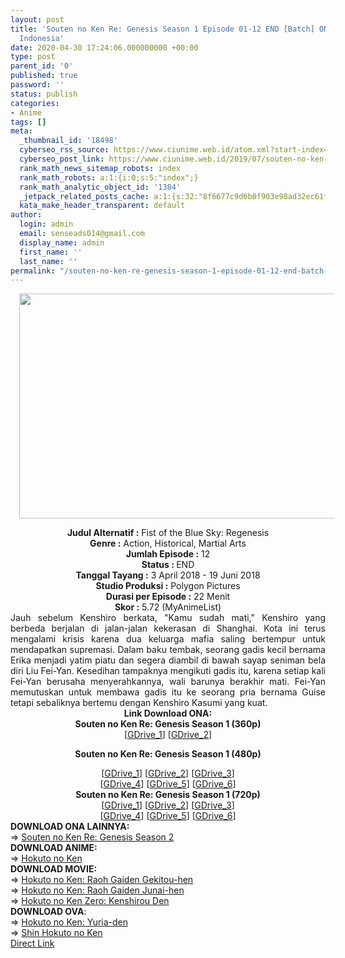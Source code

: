 ```yaml
---
layout: post
title: 'Souten no Ken Re: Genesis Season 1 Episode 01-12 END [Batch] ONA Subtitle
  Indonesia'
date: 2020-04-30 17:24:06.000000000 +00:00
type: post
parent_id: '0'
published: true
password: ''
status: publish
categories:
- Anime
tags: []
meta:
  _thumbnail_id: '18498'
  cyberseo_rss_source: https://www.ciunime.web.id/atom.xml?start-index=1801&max-results=150
  cyberseo_post_link: https://www.ciunime.web.id/2019/07/souten-no-ken-re-genesis-season-1.html
  rank_math_news_sitemap_robots: index
  rank_math_robots: a:1:{i:0;s:5:"index";}
  rank_math_analytic_object_id: '1384'
  _jetpack_related_posts_cache: a:1:{s:32:"8f6677c9d6b0f903e98ad32ec61f8deb";a:2:{s:7:"expires";i:1663212682;s:7:"payload";a:0:{}}}
  kata_make_header_transparent: default
author:
  login: admin
  email: senseads014@gmail.com
  display_name: admin
  first_name: ''
  last_name: ''
permalink: "/souten-no-ken-re-genesis-season-1-episode-01-12-end-batch-ona-subtitle-indonesia/"
---
```

<div class="separator" style="clear: both; text-align: center;"><a href="https://1.bp.blogspot.com/-0ekFtidHLZ8/XTIljDe7OtI/AAAAAAAAcK4/l36AIuf51K4nv9pnjSvMRphNMw4CV9_pACLcBGAs/s1600/Souten%2Bno%2BKen%2BRe%2B-%2BGenesis%2BSeason%2B1.jpg" imageanchor="1" style="margin-left: 1em; margin-right: 1em;"><img border="0" data-original-height="720" data-original-width="1280" height="360" src="{{ site.baseurl }}/assets/2020/04/Souten%2Bno%2BKen%2BRe%2B-%2BGenesis%2BSeason%2B1.jpg" width="640" /></a></div>
<p>
<div style="text-align: center;"><b>Judul</b><b><b> Alternatif</b> :</b> Fist of the Blue Sky: Regenesis</div>
<div style="text-align: center;"><b><b>Genre :</b></b> Action, Historical, Martial Arts</div>
<div style="text-align: center;"><b>Jumlah Episode :</b> 12<br /><b>Status :&nbsp;</b>END<br /><b>Tanggal Tayang :</b> 3 April 2018 - 19 Juni 2018<br /><b>Studio Produksi :</b> Polygon Pictures<br /><b>Durasi per Episode :</b> 22 Menit</div>
<div style="text-align: center;"><b>Skor :</b> 5.72 (MyAnimeList)</div>
<div style="text-align: center;"></div>
<div style="text-align: justify;">Jauh sebelum Kenshiro berkata, "Kamu sudah mati," Kenshiro yang berbeda berjalan di jalan-jalan kekerasan di Shanghai. Kota ini terus mengalami krisis karena dua keluarga mafia saling bertempur untuk mendapatkan supremasi. Dalam baku tembak, seorang gadis kecil bernama Erika menjadi yatim piatu dan segera diambil di bawah sayap seniman bela diri Liu Fei-Yan. Kesedihan tampaknya mengikuti gadis itu, karena setiap kali Fei-Yan berusaha menyerahkannya, wali barunya berakhir mati. Fei-Yan memutuskan untuk membawa gadis itu ke seorang pria bernama Guise tetapi sebaliknya bertemu dengan Kenshiro Kasumi yang kuat.</div>
<div style="text-align: justify;"></div>
<div style="text-align: justify;"></div>
<div style="text-align: center;"><b>Link Download ONA:</b></div>
<div style="text-align: center;">
<div style="text-align: center;"><b>Souten no Ken Re: Genesis Season 1 (360p)</b></div>
<div style="text-align: center;">[<a href="https://drive.google.com/uc?export=download&amp;id=1_bwz8WcP-w7kypgam1mJJ-BaVsZKuJI5" target="_blank" rel="noopener">GDrive_1</a>] [<a href="https://drive.google.com/uc?export=download&amp;id=13n6lkEo6tG9S7EC_J25TTTySw4PolYNG" target="_blank" rel="noopener">GDrive_2</a>]</div>
<div style="text-align: center;"></div>
<p><b>Souten no Ken Re: Genesis Season 1 (480p)</b></div>
<div style="text-align: center;">[<a href="https://drive.google.com/uc?export=download&amp;id=1NGOaajynxVqATOqb9hr0ih4vkjcSmMVs" target="_blank" rel="noopener">GDrive_1</a>] [<a href="https://drive.google.com/uc?export=download&amp;id=1kfZ6rv4uxnSnQOG4xV1lsxXHb-vJ0iy9" target="_blank" rel="noopener">GDrive_2</a>] [<a href="https://drive.google.com/uc?id=1okMv_BQg3JCa1dBlNRnYI5zuUHRzC1jJ" target="_blank" rel="noopener">GDrive_3</a>]<br />[<a href="https://drive.google.com/uc?id=1GAUSyvtoGFhy_2SWKmqTanJPnfG8i33w" target="_blank" rel="noopener">GDrive_4</a>] [<a href="https://drive.google.com/uc?id=1O9khm8FO6Y7tvZvl3g40H26plRX5qulZ" target="_blank" rel="noopener">GDrive_5</a>] [<a href="https://drive.google.com/uc?id=1ci_RcK-JTQVcEv6BfSHxU61yRa5SX35k" target="_blank" rel="noopener">GDrive_6</a>]</div>
<div style="text-align: center;"><b>Souten no Ken Re: Genesis Season 1 (720p)</b><br />[<a href="https://drive.google.com/uc?export=download&amp;id=1rE0iwLA_DVOQjNWwg4Bsj6wn8pINlvYs" target="_blank" rel="noopener">GDrive_1</a>] [<a href="https://drive.google.com/uc?export=download&amp;id=1EC623GclhEi_jghvMR8H-W6X33_nkVeh" target="_blank" rel="noopener">GDrive_2</a>] [<a href="https://drive.google.com/uc?id=1p4BpuxL0EQ0tUj_iYaBNvuwCJzpUcRwa" target="_blank" rel="noopener">GDrive_3</a>]<br />[<a href="https://drive.google.com/uc?id=1jktndsN5FiFukLwFkr2gipSMWLjGrpYA" target="_blank" rel="noopener">GDrive_4</a>] [<a href="https://drive.google.com/uc?id=1ROCvx5Fx8EtG3qjJUGFJuifV4KDlfdKQ" target="_blank" rel="noopener">GDrive_5</a>] [<a href="https://drive.google.com/uc?id=1t1q7AKr9noMc6GevSUT1pxG2we6nfKgY" target="_blank" rel="noopener">GDrive_6</a>]
<div style="text-align: left;"></div>
<div style="text-align: left;"></div>
<div style="text-align: left;"><b>DOWNLOAD ONA</b><b>&nbsp;LAINNYA</b><b>:</b></div>
<div style="text-align: left;"></div>
<div style="text-align: left;">=&gt;&nbsp;<a href="https://www.ciunime.web.id/2019/07/souten-no-ken-re-genesis-season-2.html" target="_blank" rel="noopener">Souten no Ken Re: Genesis Season 2</a></div>
<div style="text-align: left;"></div>
<div style="text-align: left;"><b>DOWNLOAD ANIME:</b></div>
<div style="text-align: left;"></div>
<div style="text-align: left;">=&gt;&nbsp;<a href="https://www.ciunime.web.id/2019/08/hokuto-no-ken-episode-001-109-end-batch.html" target="_blank" rel="noopener">Hokuto no Ken</a></div>
<div style="text-align: left;"></div>
<div style="text-align: left;"><b>DOWNLOAD MOVIE:</b></div>
<div style="text-align: left;"></div>
<div style="text-align: left;">=&gt;&nbsp;<a href="https://www.ciunime.web.id/2019/08/hokuto-no-ken-raoh-gaiden-gekitou-hen.html" target="_blank" rel="noopener">Hokuto no Ken: Raoh Gaiden Gekitou-hen</a></div>
<div style="text-align: left;">=&gt;&nbsp;<a href="https://www.ciunime.web.id/2019/08/hokuto-no-ken-raoh-gaiden-junai-hen.html" target="_blank" rel="noopener">Hokuto no Ken: Raoh Gaiden Junai-hen</a></div>
<div style="text-align: left;">=&gt;&nbsp;<a href="https://www.ciunime.web.id/2019/08/hokuto-no-ken-zero-kenshirou-den-movie.html" target="_blank" rel="noopener">Hokuto no Ken Zero: Kenshirou Den</a></div>
<div style="text-align: left;"></div>
<div style="text-align: left;"><b>DOWNLOAD OVA</b>:</div>
<div style="text-align: left;"></div>
<div style="text-align: left;">=&gt;&nbsp;<a href="https://www.ciunime.web.id/2019/08/hokuto-no-ken-yuria-den-ova-subtitle.html" target="_blank" rel="noopener">Hokuto no Ken: Yuria-den</a></div>
<div style="text-align: left;">=&gt;&nbsp;<a href="https://www.ciunime.web.id/2019/08/shin-hokuto-no-ken-episode-01-03-end.html" target="_blank" rel="noopener">Shin Hokuto no Ken</a></div>
<div style="text-align: left;"></div>
</div>
<link rel="stylesheet" href="https://cdnjs.cloudflare.com/ajax/libs/font-awesome/4.7.0/css/font-awesome.min.css" />
<div class="divbtn"> <a href="https://handymansurrender.com/fihup8buzv?key=94550f7ce39444073321dde3b8782f97" class="btn"><i class="fa fa-download"></i> Direct Link</a> </div>
